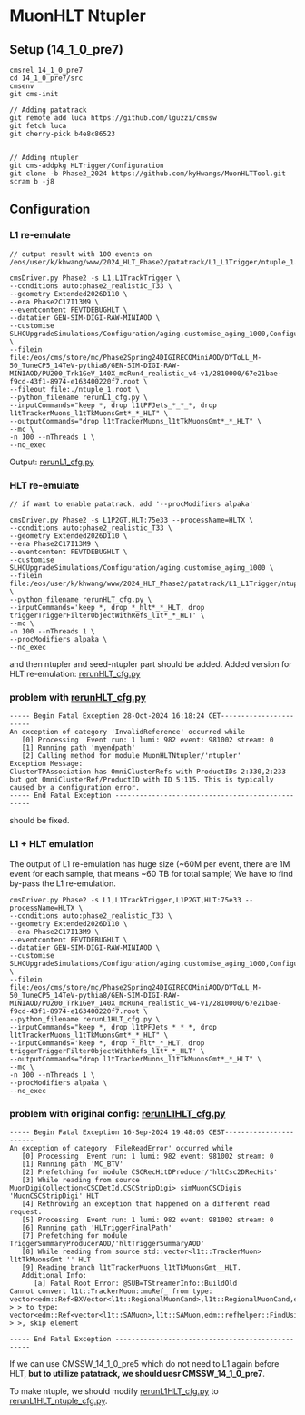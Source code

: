 # MuonHLT Ntupler

## Setup (14_1_0_pre7)
```
cmsrel 14_1_0_pre7
cd 14_1_0_pre7/src
cmsenv
git cms-init

// Adding patatrack
git remote add luca https://github.com/lguzzi/cmssw
git fetch luca
git cherry-pick b4e8c86523


// Adding ntupler
git cms-addpkg HLTrigger/Configuration
git clone -b Phase2_2024 https://github.com/kyHwangs/MuonHLTTool.git
scram b -j8
```

## Configuration
### L1 re-emulate

```
// output result with 100 events on /eos/user/k/khwang/www/2024_HLT_Phase2/patatrack/L1_L1Trigger/ntuple_1.root

cmsDriver.py Phase2 -s L1,L1TrackTrigger \
--conditions auto:phase2_realistic_T33 \
--geometry Extended2026D110 \
--era Phase2C17I13M9 \
--eventcontent FEVTDEBUGHLT \
--datatier GEN-SIM-DIGI-RAW-MINIAOD \
--customise SLHCUpgradeSimulations/Configuration/aging.customise_aging_1000,Configuration/DataProcessing/Utils.addMonitoring,L1Trigger/Configuration/customisePhase2FEVTDEBUGHLT.customisePhase2FEVTDEBUGHLT,L1Trigger/Configuration/customisePhase2TTOn110.customisePhase2TTOn110 \
--filein file:/eos/cms/store/mc/Phase2Spring24DIGIRECOMiniAOD/DYToLL_M-50_TuneCP5_14TeV-pythia8/GEN-SIM-DIGI-RAW-MINIAOD/PU200_Trk1GeV_140X_mcRun4_realistic_v4-v1/2810000/67e21bae-f9cd-43f1-8974-e163400220f7.root \
--fileout file:./ntuple_1.root \
--python_filename rerunL1_cfg.py \
--inputCommands="keep *, drop l1tPFJets_*_*_*, drop l1tTrackerMuons_l1tTkMuonsGmt*_*_HLT" \
--outputCommands="drop l1tTrackerMuons_l1tTkMuonsGmt*_*_HLT" \
--mc \
-n 100 --nThreads 1 \
--no_exec
```
Output: [rerunL1_cfg.py](https://github.com/kyHwangs/MuonHLTTool/blob/Phase2_2024/rerunL1_cfg.py)

### HLT re-emulate
```
// if want to enable patatrack, add '--procModifiers alpaka'

cmsDriver.py Phase2 -s L1P2GT,HLT:75e33 --processName=HLTX \
--conditions auto:phase2_realistic_T33 \
--geometry Extended2026D110 \
--era Phase2C17I13M9 \
--eventcontent FEVTDEBUGHLT \
--customise SLHCUpgradeSimulations/Configuration/aging.customise_aging_1000 \
--filein file:/eos/user/k/khwang/www/2024_HLT_Phase2/patatrack/L1_L1Trigger/ntuple_1.root \
--python_filename rerunHLT_cfg.py \
--inputCommands='keep *, drop *_hlt*_*_HLT, drop triggerTriggerFilterObjectWithRefs_l1t*_*_HLT' \
--mc \
-n 100 --nThreads 1 \
--procModifiers alpaka \
--no_exec
```
and then ntupler and seed-ntupler part should be added.
Added version for HLT re-emulation: [rerunHLT_cfg.py](https://github.com/kyHwangs/MuonHLTTool/blob/Phase2_2024/rerunHLT_cfg.py)

### problem with [rerunHLT_cfg.py](https://github.com/kyHwangs/MuonHLTTool/blob/Phase2_2024/rerunHLT_cfg.py)

```
----- Begin Fatal Exception 28-Oct-2024 16:18:24 CET-----------------------
An exception of category 'InvalidReference' occurred while
   [0] Processing  Event run: 1 lumi: 982 event: 981002 stream: 0
   [1] Running path 'myendpath'
   [2] Calling method for module MuonHLTNtupler/'ntupler'
Exception Message:
ClusterTPAssociation has OmniClusterRefs with ProductIDs 2:330,2:233 but got OmniClusterRef/ProductID with ID 5:115. This is typically caused by a configuration error.
----- End Fatal Exception -------------------------------------------------
```

should be fixed.




### L1 + HLT emulation
The output of L1 re-emulation has huge size (~60M per event, there are 1M event for each sample, that means ~60 TB for total sample)
We have to find by-pass the L1 re-emulation.

```
cmsDriver.py Phase2 -s L1,L1TrackTrigger,L1P2GT,HLT:75e33 --processName=HLTX \
--conditions auto:phase2_realistic_T33 \
--geometry Extended2026D110 \
--era Phase2C17I13M9 \
--eventcontent FEVTDEBUGHLT \
--datatier GEN-SIM-DIGI-RAW-MINIAOD \
--customise SLHCUpgradeSimulations/Configuration/aging.customise_aging_1000,Configuration/DataProcessing/Utils.addMonitoring,L1Trigger/Configuration/customisePhase2FEVTDEBUGHLT.customisePhase2FEVTDEBUGHLT,L1Trigger/Configuration/customisePhase2TTOn110.customisePhase2TTOn110 \
--filein file:/eos/cms/store/mc/Phase2Spring24DIGIRECOMiniAOD/DYToLL_M-50_TuneCP5_14TeV-pythia8/GEN-SIM-DIGI-RAW-MINIAOD/PU200_Trk1GeV_140X_mcRun4_realistic_v4-v1/2810000/67e21bae-f9cd-43f1-8974-e163400220f7.root \
--python_filename rerunL1HLT_cfg.py \
--inputCommands="keep *, drop l1tPFJets_*_*_*, drop l1tTrackerMuons_l1tTkMuonsGmt*_*_HLT" \
--inputCommands='keep *, drop *_hlt*_*_HLT, drop triggerTriggerFilterObjectWithRefs_l1t*_*_HLT' \
--outputCommands="drop l1tTrackerMuons_l1tTkMuonsGmt*_*_HLT" \
--mc \
-n 100 --nThreads 1 \
--procModifiers alpaka \
--no_exec
```

### problem with original config: [rerunL1HLT_cfg.py]([https://github.com/kyHwangs/MuonHLTTool/blob/Phase2_2024/rerunL1HLT_cfg.py](https://github.com/kyHwangs/MuonHLTTool/blob/Phase2_2024/rerunL1HLT_cfg.py))

```
----- Begin Fatal Exception 16-Sep-2024 19:48:05 CEST-----------------------
An exception of category 'FileReadError' occurred while
   [0] Processing  Event run: 1 lumi: 982 event: 981002 stream: 0
   [1] Running path 'MC_BTV'
   [2] Prefetching for module CSCRecHitDProducer/'hltCsc2DRecHits'
   [3] While reading from source MuonDigiCollection<CSCDetId,CSCStripDigi> simMuonCSCDigis 'MuonCSCStripDigi' HLT
   [4] Rethrowing an exception that happened on a different read request.
   [5] Processing  Event run: 1 lumi: 982 event: 981002 stream: 0
   [6] Running path 'HLTriggerFinalPath'
   [7] Prefetching for module TriggerSummaryProducerAOD/'hltTriggerSummaryAOD'
   [8] While reading from source std::vector<l1t::TrackerMuon> l1tTkMuonsGmt '' HLT
   [9] Reading branch l1tTrackerMuons_l1tTkMuonsGmt__HLT.
   Additional Info:
      [a] Fatal Root Error: @SUB=TStreamerInfo::BuildOld
Cannot convert l1t::TrackerMuon::muRef_ from type: vector<edm::Ref<BXVector<l1t::RegionalMuonCand>,l1t::RegionalMuonCand,edm::refhelper::FindUsingAdvance<BXVector<l1t::RegionalMuonCand>,l1t::RegionalMuonCand> > > to type: vector<edm::Ref<vector<l1t::SAMuon>,l1t::SAMuon,edm::refhelper::FindUsingAdvance<vector<l1t::SAMuon>,l1t::SAMuon> > >, skip element

----- End Fatal Exception -------------------------------------------------
```

If we can use CMSSW_14_1_0_pre5 which do not need to L1 again before HLT, **but to utillize patatrack, we should uesr CMSSW_14_1_0_pre7**.

To make ntuple, we should modify [rerunL1HLT_cfg.py](https://github.com/kyHwangs/MuonHLTTool/blob/Phase2_2024/rerunL1HLT_cfg.py) to [rerunL1HLT_ntuple_cfg.py](https://github.com/kyHwangs/MuonHLTTool/blob/Phase2_2024/rerunL1HLT_ntuple_cfg.py).


